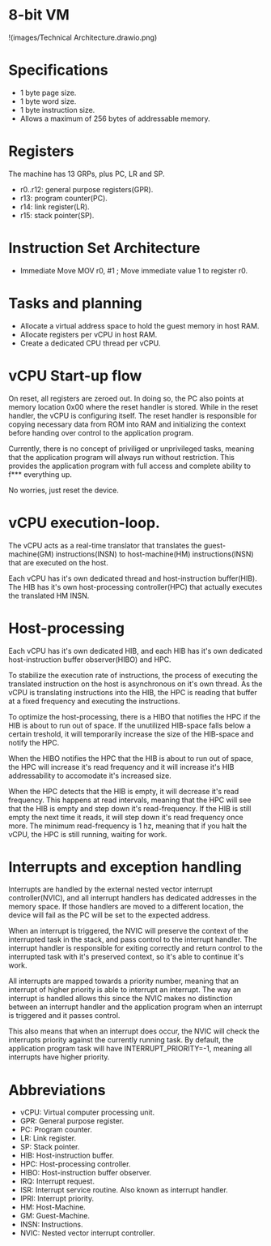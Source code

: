 # 8-bit VM

!(images/Technical Architecture.drawio.png)

# Specifications

- 1 byte page size.
- 1 byte word size.
- 1 byte instruction size.
- Allows a maximum of 256 bytes of addressable memory.

# Registers

The machine has 13 GRPs, plus PC, LR and SP.

- r0..r12: general purpose registers(GPR).
- r13: program counter(PC).
- r14: link register(LR).
- r15: stack pointer(SP).

# Instruction Set Architecture

- Immediate Move
MOV r0, #1 ; Move immediate value 1 to register r0.

# Tasks and planning

- Allocate a virtual address space to hold the guest memory in host RAM.
- Allocate registers per vCPU in host RAM.
- Create a dedicated CPU thread per vCPU.

# vCPU Start-up flow

On reset, all registers are zeroed out. In doing so, the PC also points at memory location 0x00 where the reset handler is stored.
While in the reset handler, the vCPU is configuring itself. The reset handler is responsible for copying necessary data from ROM into RAM and initializing the context before handing over control to the application program.

Currently, there is no concept of priviliged or unprivileged tasks, meaning that the application program will always run without restriction. This provides the application program with full access and complete ability to f*** everything up. 

No worries, just reset the device.

# vCPU execution-loop.

The vCPU acts as a real-time translator that translates the guest-machine(GM) instructions(INSN) to host-machine(HM) instructions(INSN) that are executed on the host.

Each vCPU has it's own dedicated thread and host-instruction buffer(HIB). The HIB has it's own host-processing controller(HPC) that actually executes the translated HM INSN.

# Host-processing

Each vCPU has it's own dedicated HIB, and each HIB has it's own dedicated host-instruction buffer observer(HIBO) and HPC.

To stabilize the execution rate of instructions, the process of executing the translated instruction on the host is asynchronous on it's own thread. As the vCPU is translating instructions into the HIB, the HPC is reading that buffer at a fixed frequency and executing the instructions.

To optimize the host-processing, there is a HIBO that notifies the HPC if the HIB is about to run out of space. If the unutilized HIB-space falls below a certain treshold, it will temporarily increase the size of the HIB-space and notify the HPC.

When the HIBO notifies the HPC that the HIB is about to run out of space, the HPC will increase it's read frequency and it will increase it's HIB addressability to accomodate it's increased size.

When the HPC detects that the HIB is empty, it will decrease it's read frequency. This happens at read intervals, meaning that the HPC will see that the HIB is empty and step down it's read-frequency. If the HIB is still empty the next time it reads, it will step down it's read frequency once more. The minimum read-frequency is 1 hz, meaning that if you halt the vCPU, the HPC is still running, waiting for work.

# Interrupts and exception handling

Interrupts are handled by the external nested vector interrupt controller(NVIC), and all interrupt handlers has dedicated addresses in the memory space. If those handlers are moved to a different location, the device will fail as the PC will be set to the expected address.

When an interrupt is triggered, the NVIC will preserve the context of the interrupted task in the stack, and pass control to the interrupt handler. The interrupt handler is responsible for exiting correctly and return control to the interrupted task with it's preserved context, so it's able to continue it's work.

All interrupts are mapped towards a priority number, meaning that an interrupt of higher priority is able to interrupt an interrupt. The way an interrupt is handled allows this since the NVIC makes no distinction between an interrupt handler and the application program when an interrupt is triggered and it passes control.

This also means that when an interrupt does occur, the NVIC will check the interrupts priority against the currently running task. By default, the application program task will have INTERRUPT_PRIORITY=-1, meaning all interrupts have higher priority.

# Abbreviations

- vCPU: Virtual computer processing unit.
- GPR: General purpose register.
- PC: Program counter.
- LR: Link register.
- SP: Stack pointer.
- HIB: Host-instruction buffer.
- HPC: Host-processing controller.
- HIBO: Host-instruction buffer observer.
- IRQ: Interrupt request.
- ISR: Interrupt service routine. Also known as interrupt handler.
- IPRI: Interrupt priority.
- HM: Host-Machine.
- GM: Guest-Machine.
- INSN: Instructions.
- NVIC: Nested vector interrupt controller.

